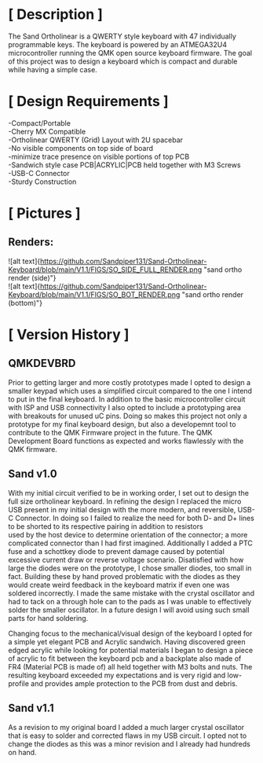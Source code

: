 # [ Description ]
The Sand Ortholinear is a QWERTY style keyboard with 47 individually programmable keys. The
keyboard is powered by an ATMEGA32U4 microcontroller running the QMK open source keyboard
firmware. The goal of this project was to design a keyboard which is compact and durable while
having a simple case.

# [ Design Requirements ]
-Compact/Portable  
-Cherry MX Compatible  
-Ortholinear QWERTY (Grid) Layout with 2U spacebar  
-No visible components on top side of board  
-minimize trace presence on visible portions of top PCB  
-Sandwich style case PCB|ACRYLIC|PCB held together with M3 Screws  
-USB-C Connector  
-Sturdy Construction  

# [ Pictures ]
## Renders:
![alt text]{https://github.com/Sandpiper131/Sand-Ortholinear-Keyboard/blob/main/V1.1/FIGS/SO_SIDE_FULL_RENDER.png "sand ortho render (side)"}  
![alt text]{https://github.com/Sandpiper131/Sand-Ortholinear-Keyboard/blob/main/V1.1/FIGS/SO_BOT_RENDER.png "sand ortho render (bottom)"}  


# [ Version History ]
## QMKDEVBRD
Prior to getting larger and more costly prototypes made I opted to 
design a smaller keypad which uses a simplified circuit compared
to the one I intend to put in the final keyboard. In addition to the basic
microcontroller circuit with ISP and USB connectivity I also opted to 
include a prototyping area with breakouts for unused uC pins. Doing so 
makes this project not only a prototype for my final keyboard design, but also
a developemnt tool to contribute to the QMK Firmware project in the future.
The QMK Development Board functions as expected and works flawlessly with 
the QMK firmware. 

## Sand v1.0
With my initial circuit verified to be in working order, I set out to design
the full size ortholinear keyboard. In refining the design I replaced the 
micro USB present in my initial design with the more modern, and reversible,
USB-C Connector. In doing so I failed to realize the need for both D- and D+ 
lines to be shorted to its respective pairing in addition to resistors  
used by the host device to determine orientation of the connector; a more 
complicated connector than I had first imagined. Additionally I added a PTC 
fuse and a schottkey diode to prevent damage caused by potential excessive 
current draw or reverse voltage scenario. Disatisfied with how large the 
diodes were on the prototype, I chose smaller diodes, too small in fact. 
Building these by hand proved problematic with the diodes as they would 
create weird feedback in the keyboard matrix if even one was soldered
incorrectly. I made the same mistake with the crystal oscillator and had to 
tack on a through hole can to the pads as I was unable to effectively solder 
the smaller oscillator. In a future design I will avoid using such small parts 
for hand soldering.

Changing focus to the mechanical/visual design of the keyboard I opted for a simple
yet elegant PCB and Acrylic sandwich. Having discovered green edged acrylic while 
looking for potential materials I began to design a piece of acrylic to fit between
the keyboard pcb and a backplate also made of FR4 (Material PCB is made of) all held together
with M3 bolts and nuts. The resulting keyboard exceeded my expectations and is very
rigid and low-profile and provides ample protection to the PCB from dust and debris.

## Sand v1.1
As a revision to my original board I added a much larger crystal oscillator that is
easy to solder and corrected flaws in my USB circuit. I opted not to change the diodes
as this was a minor revision and I already had hundreds on hand.
